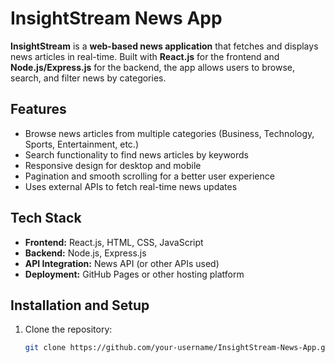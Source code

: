 # InsightStream News App

**InsightStream** is a **web-based news application** that fetches and displays news articles in real-time. Built with **React.js** for the frontend and **Node.js/Express.js** for the backend, the app allows users to browse, search, and filter news by categories.

## Features

- Browse news articles from multiple categories (Business, Technology, Sports, Entertainment, etc.)
- Search functionality to find news articles by keywords
- Responsive design for desktop and mobile
- Pagination and smooth scrolling for a better user experience
- Uses external APIs to fetch real-time news updates

## Tech Stack
- **Frontend:** React.js, HTML, CSS, JavaScript  
- **Backend:** Node.js, Express.js  
- **API Integration:** News API (or other APIs used)  
- **Deployment:** GitHub Pages or other hosting platform  

## Installation and Setup

1. Clone the repository:
   ```bash
   git clone https://github.com/your-username/InsightStream-News-App.git
